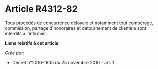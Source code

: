 # Article R4312-82

Tous procédés de concurrence déloyale et notamment tout compérage,  commission, partage d'honoraires et détournement de
clientèle sont  interdits à l'infirmier.

**Liens relatifs à cet article**

_Créé par_:

  - Décret n°2016-1605 du 25 novembre 2016 - art. 1
